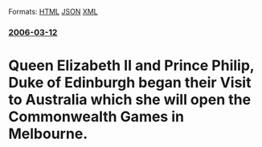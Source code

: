 
Formats: [HTML](/news/2006/03/12/queen-elizabeth-ii-and-prince-philip-duke-of-edinburgh-began-their-visit-to-australia-which-she-will-open-the-commonwealth-games-in-melbou.html)  [JSON](/news/2006/03/12/queen-elizabeth-ii-and-prince-philip-duke-of-edinburgh-began-their-visit-to-australia-which-she-will-open-the-commonwealth-games-in-melbou.json)  [XML](/news/2006/03/12/queen-elizabeth-ii-and-prince-philip-duke-of-edinburgh-began-their-visit-to-australia-which-she-will-open-the-commonwealth-games-in-melbou.xml)  

### [2006-03-12](/news/2006/03/12/index.md)

##### 
#  Queen Elizabeth II and Prince Philip, Duke of Edinburgh began their Visit to Australia which she will open the Commonwealth Games in Melbourne.



